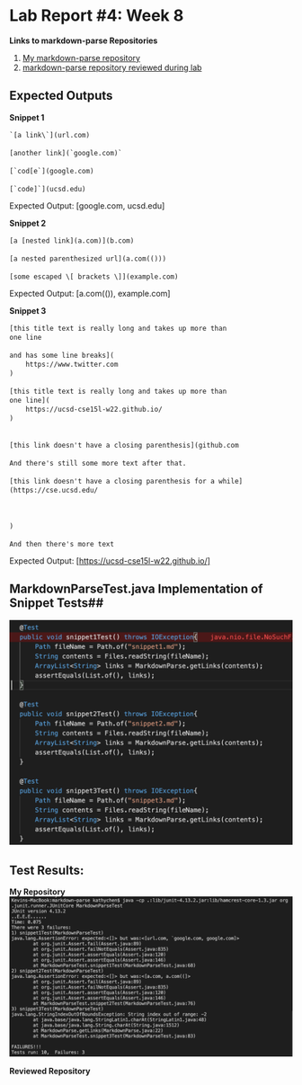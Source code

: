 # Lab Report #4: Week 8

**Links to markdown-parse Repositories**

1. [My markdown-parse repository](https://github.com/kathyychenn/markdown-parse.git)
2. [markdown-parse repository reviewed during lab](https://github.com/kathyychenn/MarkDownParse.git)

## Expected Outputs ##

**Snippet 1**

```
`[a link\`](url.com)

[another link](`google.com)`

[`cod[e`](google.com)

[`code]`](ucsd.edu)
```

Expected Output: [google.com, ucsd.edu]

**Snippet 2**

```
[a [nested link](a.com)](b.com)

[a nested parenthesized url](a.com(()))

[some escaped \[ brackets \]](example.com)
```

Expected Output: [a.com(()), example.com]

**Snippet 3**

```
[this title text is really long and takes up more than 
one line

and has some line breaks](
    https://www.twitter.com
)

[this title text is really long and takes up more than 
one line](
    https://ucsd-cse15l-w22.github.io/
)


[this link doesn't have a closing parenthesis](github.com

And there's still some more text after that.

[this link doesn't have a closing parenthesis for a while](https://cse.ucsd.edu/



)

And then there's more text
```

Expected Output: [https://ucsd-cse15l-w22.github.io/]

## MarkdownParseTest.java Implementation of Snippet Tests##

![Image](snippetTests.png)

## Test Results:
**My Repository**
![Image](myRepoTestResults.png)

**Reviewed Repository**

